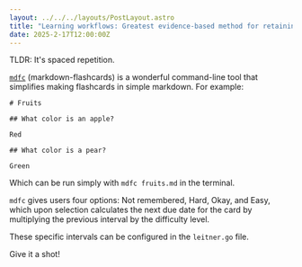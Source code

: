 ```yaml
---
layout: ../../../layouts/PostLayout.astro
title: "Learning workflows: Greatest evidence-based method for retaining information"
date: 2025-2-17T12:00:00Z
---
```


TLDR: It's spaced repetition.

[`mdfc`](https://github.com/bttger/markdown-flashcards) (markdown-flashcards) is
a wonderful command-line tool that simplifies making flashcards in simple
markdown. For example:

```
# Fruits

## What color is an apple?

Red

## What color is a pear?

Green

```


Which can be run simply with `mdfc fruits.md` in the terminal.

`mdfc` gives users four options: Not remembered, Hard, Okay, and Easy, which
upon selection calculates the next due date for the card by multiplying the
previous interval by the difficulty level.

These specific intervals can be configured in the `leitner.go` file.

Give it a shot!